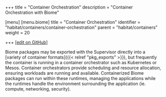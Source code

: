 +++
title = "Container Orchestration"
description = "Container Orchestration with Biome"

[menu]
  [menu.biome]
    title = "Container Orchestration"
    identifier = "habitat/containers/container-orchestration"
    parent = "habitat/containers"
    weight = 20

+++
[\[edit on GitHub\]](https://github.com/habitat-sh/habitat/blob/master/components/docs-chef-io/content/habitat/container_orchestration.md)

Biome packages may be exported with the Supervisor directly into a [variety of container formats]({{< relref "pkg_exports" >}}), but frequently the container is running in a container orchestrator such as Kubernetes or Mesos. Container orchestrators provide scheduling and resource allocation, ensuring workloads are running and available. Containerized Biome packages can run within these runtimes, managing the applications while the runtimes handle the environment surrounding the application (ie. compute, networking, security).
